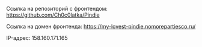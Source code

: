 Ссылка на репозиторий с фронтендом: https://github.com/Ch0c0latka/Pindie

Ссылка на домен фронтенда: https://my-lovest-pindie.nomorepartiesco.ru/

IP-адрес: 158.160.171.165